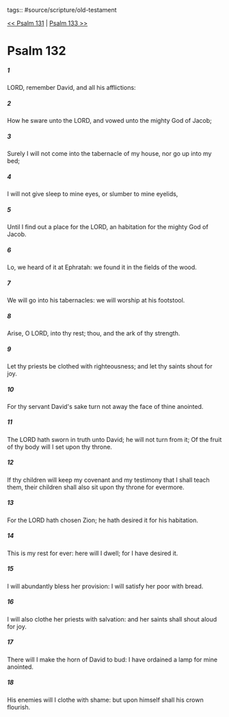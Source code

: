 tags:: #source/scripture/old-testament

[<< Psalm 131](old-testament/19_Psalms/Psalm_131.md) | [Psalm 133 >>](old-testament/19_Psalms/Psalm_133.md)

# Psalm 132

##### 1

LORD, remember David, and all his afflictions:

##### 2

How he sware unto the LORD, and vowed unto the mighty God of Jacob;

##### 3

Surely I will not come into the tabernacle of my house, nor go up into my bed;

##### 4

I will not give sleep to mine eyes, or slumber to mine eyelids,

##### 5

Until I find out a place for the LORD, an habitation for the mighty God of Jacob.

##### 6

Lo, we heard of it at Ephratah: we found it in the fields of the wood.

##### 7

We will go into his tabernacles: we will worship at his footstool.

##### 8

Arise, O LORD, into thy rest; thou, and the ark of thy strength.

##### 9

Let thy priests be clothed with righteousness; and let thy saints shout for joy.

##### 10

For thy servant David's sake turn not away the face of thine anointed.

##### 11

The LORD hath sworn in truth unto David; he will not turn from it; Of the fruit of thy body will I set upon thy throne.

##### 12

If thy children will keep my covenant and my testimony that I shall teach them, their children shall also sit upon thy throne for evermore.

##### 13

For the LORD hath chosen Zion; he hath desired it for his habitation.

##### 14

This is my rest for ever: here will I dwell; for I have desired it.

##### 15

I will abundantly bless her provision: I will satisfy her poor with bread.

##### 16

I will also clothe her priests with salvation: and her saints shall shout aloud for joy.

##### 17

There will I make the horn of David to bud: I have ordained a lamp for mine anointed.

##### 18

His enemies will I clothe with shame: but upon himself shall his crown flourish.

